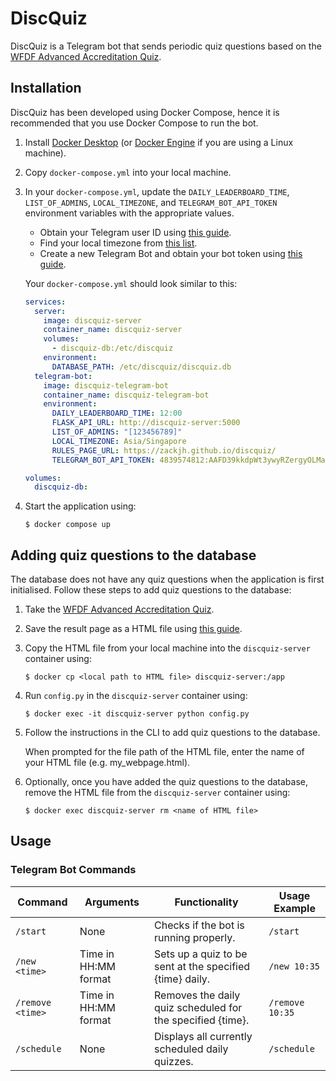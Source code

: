 # DiscQuiz

DiscQuiz is a Telegram bot that sends periodic quiz questions based on the [WFDF Advanced Accreditation Quiz](https://rules.wfdf.sport/accreditation/advanced/).

## Installation

DiscQuiz has been developed using Docker Compose, hence it is recommended that you use Docker Compose to run the bot.

1. Install [Docker Desktop](https://docs.docker.com/get-docker/) (or [Docker Engine](https://docs.docker.com/engine/install/) if you are using a Linux machine).

2. Copy `docker-compose.yml` into your local machine.

3. In your `docker-compose.yml`, update the `DAILY_LEADERBOARD_TIME`, `LIST_OF_ADMINS`, `LOCAL_TIMEZONE`, and `TELEGRAM_BOT_API_TOKEN` environment variables with the appropriate values.

   - Obtain your Telegram user ID using [this guide](https://www.itgeared.com/how-to-find-someones-telegram-id/#How%20To%20Find%20Someone's%20Telegram%20Id:~:text=you%20find%20it.-,How%20To%20Find%20Someone%E2%80%99s%20Telegram%20ID,-Your%20Telegram%20ID).
   - Find your local timezone from [this list](https://gist.github.com/heyalexej/8bf688fd67d7199be4a1682b3eec7568).
   - Create a new Telegram Bot and obtain your bot token using [this guide](https://core.telegram.org/bots/tutorial#obtain-your-bot-token).

   Your `docker-compose.yml` should look similar to this:

   ```yml
   services:
     server:
       image: discquiz-server
       container_name: discquiz-server
       volumes:
         - discquiz-db:/etc/discquiz
       environment:
         DATABASE_PATH: /etc/discquiz/discquiz.db
     telegram-bot:
       image: discquiz-telegram-bot
       container_name: discquiz-telegram-bot
       environment:
         DAILY_LEADERBOARD_TIME: 12:00
         FLASK_API_URL: http://discquiz-server:5000
         LIST_OF_ADMINS: "[123456789]"
         LOCAL_TIMEZONE: Asia/Singapore
         RULES_PAGE_URL: https://zackjh.github.io/discquiz/
         TELEGRAM_BOT_API_TOKEN: 4839574812:AAFD39kkdpWt3ywyRZergyOLMaJhac60qc

   volumes:
     discquiz-db:
   ```

4. Start the application using:

   ```
   $ docker compose up
   ```

## Adding quiz questions to the database

The database does not have any quiz questions when the application is first initialised. Follow these steps to add quiz questions to the database:

1. Take the [WFDF Advanced Accreditation Quiz](https://rules.wfdf.sport/accreditation/advanced/).

2. Save the result page as a HTML file using [this guide](https://www.wikihow.com/Save-a-Webpage).

3. Copy the HTML file from your local machine into the `discquiz-server` container using:

   ```
   $ docker cp <local path to HTML file> discquiz-server:/app
   ```

4. Run `config.py` in the `discquiz-server` container using:

   ```
   $ docker exec -it discquiz-server python config.py
   ```

5. Follow the instructions in the CLI to add quiz questions to the database.

   When prompted for the file path of the HTML file, enter the name of your HTML file (e.g. my_webpage.html).

6. Optionally, once you have added the quiz questions to the database, remove the HTML file from the `discquiz-server` container using:
   ```
   $ docker exec discquiz-server rm <name of HTML file>
   ```

## Usage

### Telegram Bot Commands

| Command          | Arguments            | Functionality                                              | Usage Example   |
| ---------------- | -------------------- | ---------------------------------------------------------- | --------------- |
| `/start`         | None                 | Checks if the bot is running properly.                     | `/start`        |
| `/new <time>`    | Time in HH:MM format | Sets up a quiz to be sent at the specified {time} daily.   | `/new 10:35`    |
| `/remove <time>` | Time in HH:MM format | Removes the daily quiz scheduled for the specified {time}. | `/remove 10:35` |
| `/schedule`      | None                 | Displays all currently scheduled daily quizzes.            | `/schedule`     |
